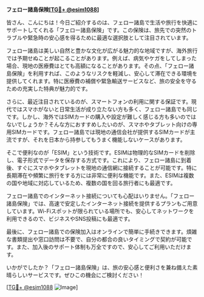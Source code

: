 **フェロー諸島保険[[TG💪+ @esim1088](https://t.me/s/esim1088)]**

皆さん、こんにちは！今日ご紹介するのは、フェロー諸島で生活や旅行を快適にサポートしてくれる「フェロー諸島保険」です。この保険は、旅先での突然のトラブルや緊急時の安心感を得るために最適な選択肢として注目されています。

フェロー諸島は美しい自然と豊かな文化が広がる魅力的な地域ですが、海外旅行では予期せぬことが起こることがあります。例えば、病気やケガをしてしまった場合、現地の医療費はとても高額になることがあります。その点、「フェロー諸島保険」を利用すれば、このようなリスクを軽減し、安心して滞在できる環境を提供してくれます。特に医療費の補償や緊急輸送サービスなど、旅の安全を守るための充実した特典が魅力的です。

さらに、最近注目されているのが、スマートフォンの利用に関する保証です。現代ではスマホがないと日常生活が成り立たない方も多く、フェロー諸島でも同じです。しかし、海外ではSIMカードの購入や設定が難しく感じる方も多いのではないでしょうか？そんな方におすすめしたいのが、スマホやタブレット向けの専用SIMカードです。フェロー諸島では現地の通信会社が提供するSIMカードが主流ですが、それを日本から持参してもうまく機能しないケースがあります。

そこで便利なのが「ESIM」という技術です。ESIMは物理的なSIMカードを削除し、電子形式でデータを保存する方式です。これにより、フェロー諸島に到着後、すぐにスマホやタブレットを現地の通信網に接続することが可能です。特に長期滞在や頻繁に旅行をする方には非常に便利な機能です。また、ESIMは複数の国や地域に対応しているため、複数の国を回る旅行者にも最適です。

フェロー諸島でのインターネット接続についても心配はいりません。「フェロー諸島保険」では、高速で安定したインターネット接続を提供するプランもご用意しています。Wi-Fiスポットが限られている場所でも、安心してネットワークを利用できるので、ビジネスやSNS投稿にも最適です。

最後に、フェロー諸島での保険加入はオンラインで簡単に手続きできます。煩雑な書類提出や窓口訪問は不要で、自分の都合の良いタイミングで契約が可能です。また、加入後のサポート体制も万全ですので、安心してご利用いただけます。

いかがでしたか？「フェロー諸島保険」は、旅の安心感と便利さを兼ね備えた素晴らしいサービスです。ぜひこの機会にご検討ください！

[[TG💪+ @esim1088](https://t.me/s/esim1088) ![Image](https://i.postimg.cc/Y0z9fWf4/image.png)]